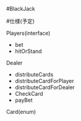#BlackJack

#仕様(予定)

Players(interface)
- bet
- hitOrStand

Dealer
- distributeCards
- distributeCardForPlayer
- distributeCardForDealer
- CheckCard
- payBet

Card(enum)
